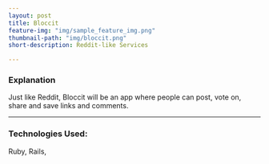```yaml
---
layout: post
title: Bloccit
feature-img: "img/sample_feature_img.png"
thumbnail-path: "img/bloccit.png"
short-description: Reddit-like Services

---
```

### Explanation

Just like Reddit, Bloccit will be an app where people can post, vote on, share and save links and comments.

---
### Technologies Used:

Ruby, Rails,
